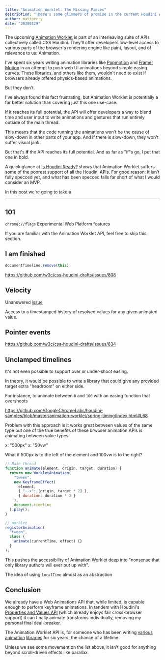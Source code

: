 ```yaml
---
title: "Animation Worklet: The Missing Pieces"
description: "There's some glimmers of promise in the current Houdini Animation Worklet API proposal, but it won't be fit for purpose without these changes."
author: mattperry
date: "20200129"
---
```


The upcoming [Animation Worklet](https://developers.google.com/web/updates/2018/10/animation-worklet) is part of an interleaving suite of APIs collectively called CSS Houdini. They'll offer developers low-level access to various parts of the browser's rendering engine like paint, layout, and of relevance to us: Animation.

I've spent six years writing animation libraries like [Popmotion](https://popmotion.io/pure) and [Framer Motion](https://framer.com/motion) in an attempt to push web UI animations beyond simple easing curves. These libraries, and others like them, wouldn't need to exist if browsers already offered physics-based animations.

But they don't.

I've always found this fact frustrating, but Animation Worklet is potentially a far better solution than covering just this one use-case.

If it reaches its full potential, the API will offer developers a way to blend time and user input to write animations and gestures that run entirely outside of the main thread.

This means that the code running the animations won't be the cause of slow-down in other parts of your app. And if there is slow-down, they won't suffer visual jank.

But that's **if** the API reaches its full potential. And as far as "if"s go, I put that one in bold.

A quick glance at [Is Houdini Ready?](http://ishoudinireadyyet.com/) shows that Animation Worklet suffers some of the poorest support of all the Houdini APIs. For good reason: It isn't fully specced yet, and what has been specced falls far short of what I would consider an MVP.

In this post we're going to take a

---

## 101

`chrome://flags` Experimental Web Platform features

If you are familiar with the Animation Worklet API, feel free to skip this section.

## I am finished

```javascript
documentTimeline.remove(this);
```

https://github.com/w3c/css-houdini-drafts/issues/808

## Velocity

Unanswered [issue](https://github.com/w3c/css-houdini-drafts/issues/976)

Access to a timestamped history of resolved values for any given animated value.

## Pointer events

https://github.com/w3c/css-houdini-drafts/issues/834

## Unclamped timelines

It's not even possible to support over or under-shoot easing.

In theory, it would be possible to write a library that could give any provided target extra "headroom" on either side.

For instance, to animate between `0` and `100` with an easing function that overshoots

https://github.com/GoogleChromeLabs/houdini-samples/blob/master/animation-worklet/spring-timing/index.html#L68

Problem with this approach is it works great between values of the same type
but one of the true benefits of these brwoser animation APIs is animating between value types

x: "500px"
x: "50vw"

What if 500px is to the left of the element and 100vw is to the right?

```javascript
// Main thread
function animate(element, origin, target, duration) {
  return new WorkletAnimation(
    "tween",
    new KeyframeEffect(
      element,
      { "--x": [origin, target * 2] },
      { duration: duration * 2 }
    ),
    document.timeline
  ).play();
}

// Worklet
registerAnimation(
  "tween",
  class {
    animate(currentTime, effect) {}
  }
);
```

This pushes the accessibility of Animation Worklet deep into "nonsense that only library authors will ever put up with".

The idea of using `localTime` almost as an abstraction

## Conclusion

We already have a Web Animations API that, while limited, is capable enough to perform keyframe animations. In tandem with Houdini's [Properties and Values API](https://web.dev/css-props-and-vals/) (which already enjoys fair cross-browser support) it can finally animate transforms individually, removing my personal final deal-breaker.

The Animation Worklet API is, for someone who has been writing [various](https://popmotion.io/pure) [animation](https://popmotion.io/pose) [libraries](https://framer.com/motion) for six years, the chance of a lifetime.

Unless we see some movement on the list above, it isn't good for anything beyond scroll-driven effects like parallax.
